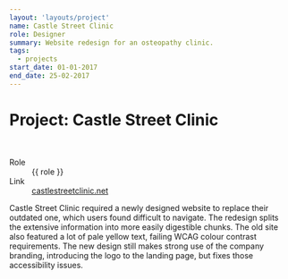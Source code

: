 ```yaml
---
layout: 'layouts/project'
name: Castle Street Clinic
role: Designer
summary: Website redesign for an osteopathy clinic.
tags:
  - projects
start_date: 01-01-2017
end_date: 25-02-2017
---
```


# Project: Castle Street Clinic

<div class="image-wrapper">
  <img class="project-image project-image--multiple" src="/assets/project-images/csc.png" alt="" role="presentation">
  <img class="project-image project-image--multiple" src="/assets/project-images/csc2.png" alt="" role="presentation">
</div>

<dl>
  <dt>Role</dt>
  <dd>{{ role }}</dd>

  <dt>Link</dt>
  <dd><a href="https://castlestreetclinic.net/">castlestreetclinic.net</a></dd>
</dl>

Castle Street Clinic required a newly designed website to replace their outdated one, which users found difficult to navigate. The redesign splits the extensive information into more easily digestible chunks. The old site also featured a lot of pale yellow text, failing WCAG colour contrast requirements. The new design still makes strong use of the company branding, introducing the logo to the landing page, but fixes those accessibility issues.
